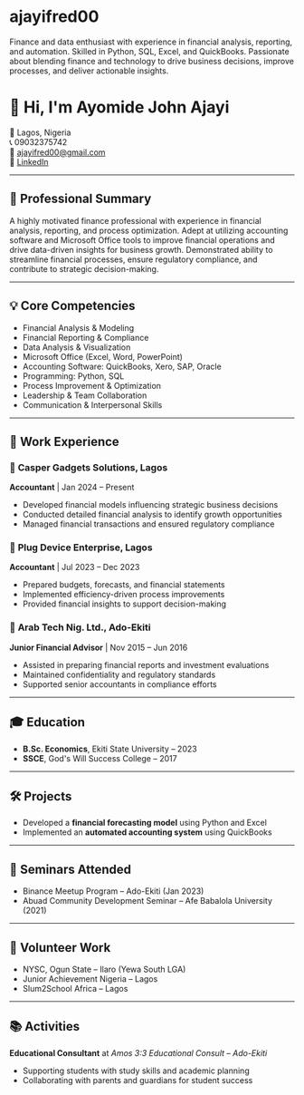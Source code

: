 # ajayifred00
Finance and data enthusiast with experience in financial analysis, reporting, and automation. Skilled in Python, SQL, Excel, and QuickBooks. Passionate about blending finance and technology to drive business decisions, improve processes, and deliver actionable insights.
# 👋 Hi, I'm Ayomide John Ajayi

📍 Lagos, Nigeria  
📞 09032375742  
📧 ajayifred00@gmail.com  
🔗 [LinkedIn](https://www.linkedin.com/in/ayomide-ajayi-b96696234)

---

## 🧾 Professional Summary

A highly motivated finance professional with experience in financial analysis, reporting, and process optimization. Adept at utilizing accounting software and Microsoft Office tools to improve financial operations and drive data-driven insights for business growth. Demonstrated ability to streamline financial processes, ensure regulatory compliance, and contribute to strategic decision-making.

---

## 💡 Core Competencies

- Financial Analysis & Modeling  
- Financial Reporting & Compliance  
- Data Analysis & Visualization  
- Microsoft Office (Excel, Word, PowerPoint)  
- Accounting Software: QuickBooks, Xero, SAP, Oracle  
- Programming: Python, SQL  
- Process Improvement & Optimization  
- Leadership & Team Collaboration  
- Communication & Interpersonal Skills

---

## 💼 Work Experience

### 📌 **Casper Gadgets Solutions**, Lagos  
**Accountant** | Jan 2024 – Present  
- Developed financial models influencing strategic business decisions  
- Conducted detailed financial analysis to identify growth opportunities  
- Managed financial transactions and ensured regulatory compliance  

### 📌 **Plug Device Enterprise**, Lagos  
**Accountant** | Jul 2023 – Dec 2023  
- Prepared budgets, forecasts, and financial statements  
- Implemented efficiency-driven process improvements  
- Provided financial insights to support decision-making  

### 📌 **Arab Tech Nig. Ltd.**, Ado-Ekiti  
**Junior Financial Advisor** | Nov 2015 – Jun 2016  
- Assisted in preparing financial reports and investment evaluations  
- Maintained confidentiality and regulatory standards  
- Supported senior accountants in compliance efforts

---

## 🎓 Education

- **B.Sc. Economics**, Ekiti State University – 2023  
- **SSCE**, God's Will Success College – 2017

---

## 🛠️ Projects

- Developed a **financial forecasting model** using Python and Excel  
- Implemented an **automated accounting system** using QuickBooks  

---

## 🎤 Seminars Attended

- Binance Meetup Program – Ado-Ekiti (Jan 2023)  
- Abuad Community Development Seminar – Afe Babalola University (2021)  

---

## 💬 Volunteer Work

- NYSC, Ogun State – Ilaro (Yewa South LGA)  
- Junior Achievement Nigeria – Lagos  
- Slum2School Africa – Lagos

---

## 📚 Activities

**Educational Consultant** at *Amos 3:3 Educational Consult – Ado-Ekiti*  
- Supporting students with study skills and academic planning  
- Collaborating with parents and guardians for student success  
